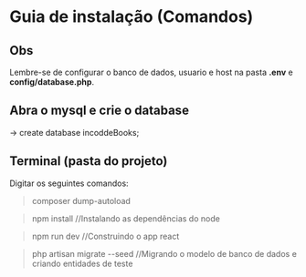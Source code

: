 # Guia de instalação (Comandos)

## Obs

Lembre-se de configurar o banco de dados, usuario e host na pasta <b>.env</b>
e <b>config/database.php</b>.

## Abra o mysql e crie o database

-> create database incoddeBooks;

## Terminal (pasta do projeto) 

<p> Digitar os seguintes comandos: </p>

> composer dump-autoload 

> npm install //Instalando as dependências do node

> npm run dev //Construindo o app react

> php artisan migrate --seed //Migrando o modelo de banco de dados e criando entidades de teste
